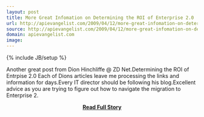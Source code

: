 ```yaml
---
layout: post
title: More Great Infomation on Determining the ROI of Enterprise 2.0
url: http://apievangelist.com/2009/04/12/more-great-infomation-on-determining-the-roi-of-enterprise-20/
source: http://apievangelist.com/2009/04/12/more-great-infomation-on-determining-the-roi-of-enterprise-20/
domain: apievangelist.com
image: 
---
```

{% include JB/setup %}<p>Another great post from Dion Hinchliffe @ ZD Net.Determining the ROI of Entrpise 2.0
Each of Dions articles leave me processing the links and information for days.Every IT director should be following his blog.Excellent advice as you are trying to figure out how to navigate the migration to Enterprise 2.</p>
<center><p><a href="http://apievangelist.com/2009/04/12/more-great-infomation-on-determining-the-roi-of-enterprise-20/" style='padding:25px; font-sze:18px; font-weight: bold;'>Read Full Story</a></p></center>

